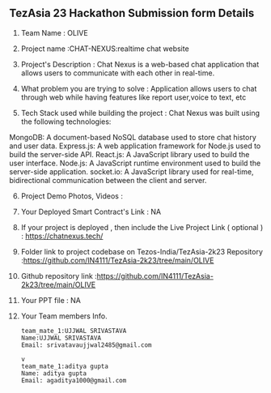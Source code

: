 ## TezAsia 23 Hackathon Submission form Details


1. Team Name : OLIVE
2. Project name :CHAT-NEXUS:realtime chat website

3. Project's Description : Chat Nexus is a web-based chat application that allows users to communicate with each other in real-time.

4. What problem you are trying to solve : Application allows users to chat through web while having features like report user,voice to text, etc
5. Tech Stack used while building the project :
Chat Nexus was built using the following technologies:

MongoDB: A document-based NoSQL database used to store chat history and user data.
Express.js: A web application framework for Node.js used to build the server-side API.
React.js: A JavaScript library used to build the user interface.
Node.js: A JavaScript runtime environment used to build the server-side application.
socket.io: A JavaScript library used for real-time, bidirectional communication between the client and server.


6. Project Demo Photos, Videos :


7. Your Deployed Smart Contract's Link : NA

8. If your project is deployed , then include the Live Project Link ( optional ) : https://chatnexus.tech/

9. Folder link to project codebase on Tezos-India/TezAsia-2k23 Repository :https://github.com/IN4111/TezAsia-2k23/tree/main/OLIVE

10. Github repository link :https://github.com/IN4111/TezAsia-2k23/tree/main/OLIVE

11. Your PPT file  : NA 

12. Your Team members Info.
    
        team_mate_1:UJJWAL SRIVASTAVA
        Name:UJJWAL SRIVASTAVA
        Email: srivatavaujjwal2485@gmail.com

        v
        team_mate_1:aditya gupta
        Name: aditya gupta
        Email: agaditya1000@gmail.com



